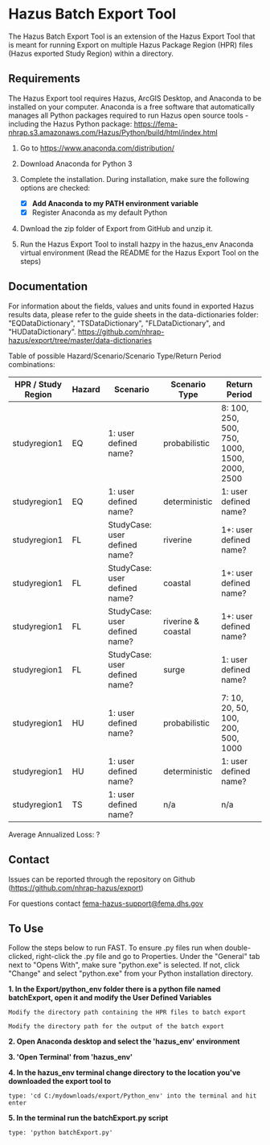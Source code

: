 # Hazus Batch Export Tool

The Hazus Batch Export Tool is an extension of the Hazus Export Tool that is meant for running Export on multiple Hazus Package Region (HPR) files (Hazus exported Study Region) within a directory.

## Requirements

The Hazus Export tool requires Hazus, ArcGIS Desktop, and Anaconda to be installed on your computer. Anaconda is a free software that automatically manages all Python packages required to run Hazus open source tools - including the Hazus Python package: https://fema-nhrap.s3.amazonaws.com/Hazus/Python/build/html/index.html

1. Go to https://www.anaconda.com/distribution/

2. Download Anaconda for Python 3

3. Complete the installation. During installation, make sure the following options are checked:

   - [x] **Add Anaconda to my PATH environment variable**
   - [x] Register Anaconda as my default Python

4. Dwnload the zip folder of Export from GitHub and unzip it.

5. Run the Hazus Export Tool to install hazpy in the hazus_env Anaconda virtual environment (Read the README for the Hazus Export Tool on the steps)

## Documentation

For information about the fields, values and units found in exported Hazus results data, please refer to the guide sheets in the data-dictionaries folder: "EQDataDictionary", "TSDataDictionary", "FLDataDictionary", and "HUDataDictionary". https://github.com/nhrap-hazus/export/tree/master/data-dictionaries 

Table of possible Hazard/Scenario/Scenario Type/Return Period combinations:

|HPR / Study Region|Hazard|Scenario|Scenario Type|Return Period|
|---     |---   |---     |---          |---          |
|studyregion1|EQ|1: user defined name?|probabilistic|8: 100, 250, 500, 750, 1000, 1500, 2000, 2500|
|studyregion1|EQ|1: user defined name?|deterministic|1: user defined name?|
|studyregion1|FL|StudyCase: user defined name?|riverine|1+: user defined name?|
|studyregion1|FL|StudyCase: user defined name?|coastal|1+: user defined name?|
|studyregion1|FL|StudyCase: user defined name?|riverine & coastal|1+: user defined name?|
|studyregion1|FL|StudyCase: user defined name?|surge|1: user defined name?|
|studyregion1|HU|1: user defined name?|probabilistic|7: 10, 20, 50, 100, 200, 500, 1000|
|studyregion1|HU|1: user defined name?|deterministic|1: user defined name?|
|studyregion1|TS|1: user defined name?|n/a|n/a|

Average Annualized Loss: ?

## Contact

Issues can be reported through the repository on Github (https://github.com/nhrap-hazus/export)

For questions contact fema-hazus-support@fema.dhs.gov

## To Use

Follow the steps below to run FAST. To ensure .py files run when double-clicked, right-click the .py file and go to Properties. Under the "General" tab next to "Opens With", make sure "python.exe" is selected. If not, click "Change" and select "python.exe" from your Python installation directory.

**1. In the Export/python_env folder there is a python file named batchExport, open it and modify the User Defined Variables**
    
    Modify the directory path containing the HPR files to batch export
    
    Modify the directory path for the output of the batch export

**2. Open Anaconda desktop and select the 'hazus_env' environment**

**3. 'Open Terminal' from 'hazus_env'**

**4. In the hazus_env terminal change directory to the location you've downloaded the export tool to**

    type: 'cd C:/mydownloads/export/Python_env' into the terminal and hit enter

**5. In the terminal run the batchExport.py script**
    
    type: 'python batchExport.py'


